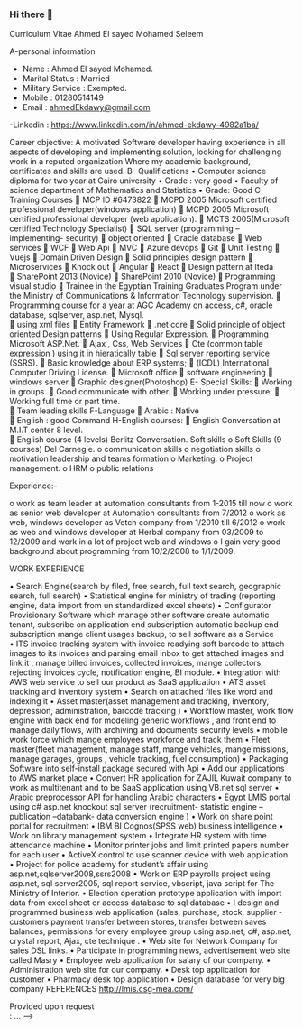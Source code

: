 ### Hi there 👋

Curriculum Vitae
Ahmed El sayed Mohamed Seleem
 
A-personal information                                     
- Name	                   : Ahmed El sayed Mohamed.                 
- Marital Status         : Married                                       
- Military Service     : Exempted.                                   
- Mobile                    :  01280514149
- Email                      : ahmedEkdawy@gmail.com



-Linkedin : https://www.linkedin.com/in/ahmed-ekdawy-4982a1ba/

Career objective: 
A motivated Software developer having experience in all aspects of developing and implementing solution, looking for challenging work in a reputed organization
Where my academic background, certificates and skills are used.
B- Qualifications
•	Computer science diploma for two year at Cairo university
•	Grade : very good
•	Faculty of science department of Mathematics and Statistics
•	Grade: Good 
C- Training Courses
	MCP ID #6473822
	MCPD 2005 Microsoft certified professional developer(windows application)
	MCPD 2005 Microsoft certified professional developer (web application).
	MCTS 2005(Microsoft certified Technology Specialist)
	SQL server (programming – implementing- security)
	object oriented
	Oracle database
	Web services
	WCF
	Web Api
	MVC 
	Azure devops
	Git
	Unit Testing
	Vuejs
	Domain Driven Design
	Solid principles design pattern 
	Microservices
	Knock out
	Angular 
	React 
	Design pattern at Iteda  
	SharePoint  2013  (Novice)
	SharePoint  2010 (Novice) 
	Programming visual studio 
	Trainee in the Egyptian Training Graduates Program under the Ministry of Communications & Information Technology supervision.
	 Programming course for a year at AGC Academy on access, c#, oracle database, sqlserver, asp.net, Mysql.                                    
	using  xml files
	Entity Framework
	.net core
	Solid principle of object oriented Design patterns
	Using Regular Expression.
	Programming Microsoft ASP.Net.
	Ajax , Css, Web Services
	Cte (common table expression ) using it in hieratically table 
	Sql server reporting service (SSRS).
	Basic knowledge about ERP systems; 
	(ICDL) International Computer Driving License.
	Microsoft office 
	software engineering
	windows server 
	Graphic designer(Photoshop)
E- Special Skills:
	Working in groups.
	Good communicate with other.
	Working under pressure.
	Working full time or part time.  
	Team leading skills
F-Language
	Arabic  : Native 	
	English :  good Command
H-English courses:
	English Conversation at   M.I.T center 8 level.   
	English course (4 levels) Berlitz Conversation.
Soft skills
o	Soft Skills (9 courses) Del Carnegie.
o	communication skills
o	negotiation skills
o	motivation leadership and teams formation
o	Marketing.
o	Project management.
o	HRM
o	public relations




Experience:- 
                  
o	work as team leader at automation consultants from 1-2015 till now
o	work as senior web developer at Automation consultants from 7/2012 
o	work as web, windows developer as Vetch company from 1/2010 till 6/2012 
o	work as web and windows developer at Herbal company from 03/2009 to 12/2009  and work in a lot of project web and windows
o	I gain very good background about programming from 10/2/2008 to 1/1/2009.




WORK EXPERIENCE

•	Search Engine(search by filed, free search, full text search, geographic search, full search)
•	Statistical engine for ministry of trading (reporting engine, data import from un standardized excel sheets)
•	Configurator Provisionary Software which manage other software create automatic tenant, subscribe on application end subscription automatic backup end subscription mange client usages backup,   to sell software as a Service  
•	ITS invoice tracking system with invoice readying soft barcode to attach images to its invoices and parsing email inbox to get attached images and link it , manage billed invoices, collected invoices, mange collectors, rejecting invoices cycle, notification engine, BI module.
•	Integration with AWS web service to sell our product as SaaS application
•	ATS asset tracking and inventory system
•	Search on attached files like word and indexing it
•	Asset master(asset management and tracking, inventory, depression, administration, barcode tracking  )
•	Workflow master, work flow engine with back end for modeling generic workflows , and front end to manage daily flows, with archiving and documents security levels
•	mobile work force  which mange employees workforce and track them
•	Fleet master(fleet management, manage staff, mange vehicles, mange missions, manage garages, groups , vehicle tracking, fuel consumption)
•	Packaging Software into self-install package secured with Api
•	Add our applications to AWS market place 
•	Convert HR  application for ZAJIL Kuwait company to work as multitenant  and to be SaaS application using VB.net sql server 
•	Arabic preprocessor API for handling Arabic characters 
•	Egypt LMIS portal using c# asp.net knockout sql server (recruitment- statistic engine –publication –databank- data conversion engine  ) 
•	Work on share point portal for recruitment 
•	IBM BI Cognos(SPSS web) business intelligence 
•	Work on library management system
•	Integrate HR system with time attendance machine
•	Monitor printer jobs and limit printed papers number for each user
•	ActiveX control  to use scanner device with web application
•	Project for police academy for student’s affair  using asp.net,sqlserver2008,ssrs2008 
•	Work on ERP payrolls project using asp.net, sql server2005, sql report service, vbscript, java script for The Ministry of Interior.
•	Election operation prototype application with import data from excel sheet or access database to sql database 
•	I design and programmed business   web application (sales, purchase, stock, supplier -customers payment  transfer between stores, transfer between saves balances, permissions for every employee group  using asp.net, c#, asp.net, crystal report, Ajax, cte  technique .
•	Web site for Network Company for sales DSL links. 
•	Participate in programming  news, advertisement  web site called Masry 
•	Employee web application for salary of our company.
•	Administration web site for our company. 
•	Desk top application for customer 
•	Pharmacy desk top application 
•	Design database for  very big company 
REFERENCES
http://lmis.csg-mea.com/

Provided upon request                                                                          
: ...
-->
